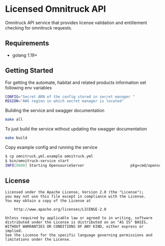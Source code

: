 # Licensed Omnitruck API

Omnitruck API service that provides license validation and entitlement checking for omnitruck requests.

## Requirements

- golang 1.19+

## Getting Started

For getting the automate, habitat and related products information set following env variables

```bash
CONFIG="Secret ARN of the config stored in secret manager "
REGION="AWS region in which secret manager is located"
```

Building the service and swagger documentation

```bash
make all
```

To just build the service without updating the swagger documentation

```bash
make build
```

Copy example config and running the service

```bash
$ cp omnitruck.yml.example omnitruck.yml
$ bin/omnitruck-service start
INFO[0000] Starting OpensourceServer                     pkg=cmd/opensource
```

## License

```
Licensed under the Apache License, Version 2.0 (the "License");
you may not use this file except in compliance with the License.
You may obtain a copy of the License at

    http://www.apache.org/licenses/LICENSE-2.0

Unless required by applicable law or agreed to in writing, software
distributed under the License is distributed on an "AS IS" BASIS,
WITHOUT WARRANTIES OR CONDITIONS OF ANY KIND, either express or implied.
See the License for the specific language governing permissions and
limitations under the License.
```
